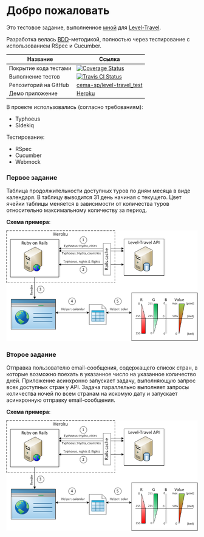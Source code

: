 # Добро пожаловать #

Это тестовое задание, выполненное [мной][s.a.pisarev] для [Level-Travel].

Разработка велась [BDD]-методикой, полностью через тестирование 
с использованием RSpec и Cucumber.  

| Название              | Ссылка                         |  
| --------------------- | ------------------------------ |  
| Покрытие кода тестами | [![Coverage Status]][coverage] |  
| Выполнение тестов     | [![Travis CI Status]][ci]      |  
| Репозиторий на GitHub | [cema-sp/level-travel_test]    |  
| Демо приложение       | [Heroku][demo]                 |  

В проекте использовались (согласно требованиям): 

* Typhoeus
* Sidekiq

Тестирование: 

* RSpec
* Cucumber
* Webmock

### Первое задание ###
Таблица продолжительности доступных туров по дням месяца в виде календаря. 
В таблицу выводится 31 день начиная с текущего. 
Цвет ячейки таблицы меняется в зависимости от количества 
туров относительно максимальному количеству за период.  
  
**Схема примера**:  
  
![Первое задание]  

### Второе задание ###
Отправка пользователю email-сообщения, содержащего список стран, 
в которые возможно поехать в указанное число на указанное количество дней. 
Приложение асинхронно запускает задачу, выполняющую запрос всех доступных стран 
у API. Задача параллельно выполняет запросы количества ночей 
по всем странам на искомую дату и запускает асинхронную отправку email-сообщения.  

**Схема примера**:  

![Второе задание]  

[s.a.pisarev]: mailto:s.a.pisarev@gmail.com "S.A. Pisarev"
[Level-Travel]: http://level.travel "Level-Travel"
[BDD]: http://en.wikipedia.org/wiki/Behavior-driven_development "BDD"
[Coverage Status]: https://coveralls.io/repos/cema-sp/level-travel_test/badge.png?branch=master "Coveralls"
[coverage]: https://coveralls.io/r/cema-sp/level-travel_test?branch=master "Coveralls"
[Travis CI Status]: https://travis-ci.org/cema-sp/level-travel_test.svg?branch=master "Travis-CI"
[ci]: https://travis-ci.org/cema-sp/level-travel_test "Travis-CI"
[cema-sp/level-travel_test]: https://github.com/cema-sp/level-travel_test "GitHub"
[demo]: https://level-travel-s-pisarev.herokuapp.com/ "Heroku"
[Первое задание]: app/assets/images/first_test.png "Схема примера"
[Второе задание]: app/assets/images/first_test.png "Схема примера"
